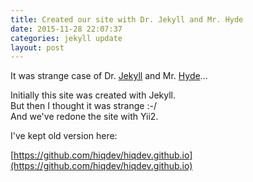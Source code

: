 ```yaml
---
title: Created our site with Dr. Jekyll and Mr. Hyde
date: 2015-11-28 22:07:37
categories: jekyll update
layout: post
---
```


It was strange case of Dr. [Jekyll] and Mr. [Hyde]...

Initially this site was created with Jekyll.<br>
But then I thought it was strange :-/<br>
And we've redone the site with Yii2.

I've kept old version here:

[https://github.com/hiqdev/hiqdev.github.io](https://github.com/hiqdev/hiqdev.github.io)

[Jekyll]:   https://jekyllrb.com
[Hyde]:     https://github.com/poole/hyde
